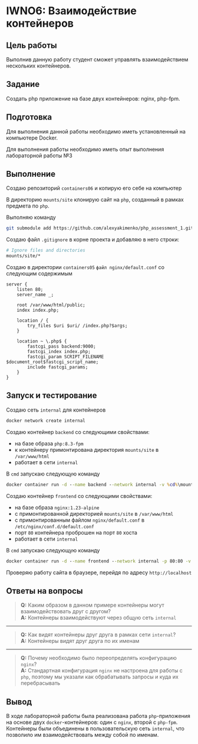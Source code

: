 # IWNO6: Взаимодействие контейнеров

## Цель работы

Выполнив данную работу студент сможет управлять взаимодействием нескольких контейнеров.

## Задание

Создать php приложение на базе двух контейнеров: nginx, php-fpm.

## Подготовка

Для выполнения данной работы необходимо иметь установленный на компьютере Docker.

Для выполнения работы необходимо иметь опыт выполнения лабораторной работы №3

## Выполнение

Создаю репозиторий `containers06` и копирую его себе на компьютер

В директорию `mounts/site` клонирую сайт на `php`, созданный в рамках предмета по `php`.

Выполняю команду

```sh
git submodule add https://github.com/alexyakimenko/php_assessment_1.git mounts/site/
```

Создаю файл `.gitignore` в корне проекта и добавляю в него строки:

```sh
# Ignore files and directories
mounts/site/*
```

Создаю в директории `containers05` `файл nginx/default.conf` со следующим содержимым

```nginx
server {
    listen 80;
    server_name _;

    root /var/www/html/public;
    index index.php;

    location / {
        try_files $uri $uri/ /index.php?$args;
    }

    location ~ \.php$ {
        fastcgi_pass backend:9000;
        fastcgi_index index.php;
        fastcgi_param SCRIPT_FILENAME $document_root$fastcgi_script_name;
        include fastcgi_params;
    }
}
```

## Запуск и тестирование

Создаю сеть `internal` для контейнеров

```sh
docker network create internal
```

Создаю контейнер `backend` со следующими свойствами:

- на базе образа `php:8.3-fpm`
- к контейнеру примонтирована директория `mounts/site` в `/var/www/html`
- работает в сети `internal`

В `cmd` запускаю следующую команду

```cmd
docker container run -d --name backend --network internal -v %cd%\mounts\site:/var/www/html php:8.3-fpm
```

Создаю контейнер `frontend` со следующими свойствами:

- на базе образа `nginx:1.23-alpine`
- с примонтированной директорией `mounts/site` в `/var/www/html`
- с примонтированным файлом `nginx/default.conf` в `/etc/nginx/conf.d/default.conf`
- порт `80` контейнера проброшен на порт `80` хоста
- работает в сети `internal`

В `cmd` запускаю следующую команду

```cmd
docker container run -d --name frontend --network internal -p 80:80 -v %cd%/mounts/site:/var/www/html -v %cd%/nginx/default.conf:/etc/nginx/conf.d/default.conf nginx:1.23-alpine
```

Проверяю работу сайта в браузере, перейдя по адресу `http://localhost`

## Ответы на вопросы

> **Q:** Каким образом в данном примере контейнеры могут взаимодействовать друг с другом?  
> **A:** Контейнеры взаимодействуют через общую сеть `internal`

---

> **Q:** Как видят контейнеры друг друга в рамках сети `internal`?  
> **A:** Контейнеры видят друг друга по их именам

---

> **Q:** Почему необходимо было переопределять конфигурацию `nginx`?  
> **A:** Стандартная конфигурация `nginx` не настроена для работы с `php`, поэтому мы указали как обрабатывать запросы и куда их перебрасывать

## Вывод

В ходе лабораторной работы была реализована работа `php`-приложения на основе двух `docker`-контейнеров: один с `nginx`, второй с `php-fpm`. Контейнеры были объединены в пользовательскую сеть `internal`, что позволило им взаимодействовать между собой по именам.
